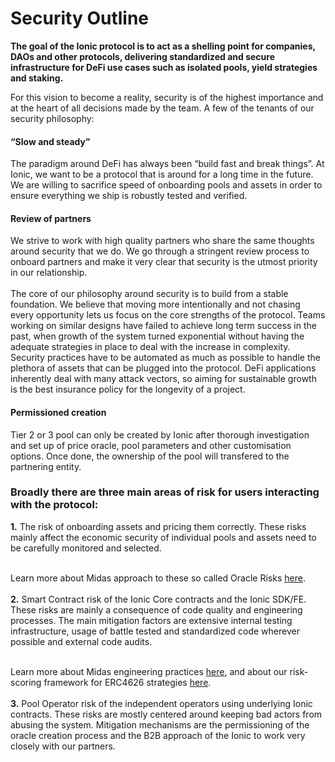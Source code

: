 # Security Outline

**The goal of the Ionic protocol is to act as a shelling point for companies, DAOs and other protocols, delivering standardized and secure infrastructure for DeFi use cases such as isolated pools, yield strategies and staking.**

For this vision to become a reality, security is of the highest importance and at the heart of all decisions made by the team. A few of the tenants of our security philosophy:

#### **“Slow and steady”**

The paradigm around DeFi has always been “build fast and break things”. At Ionic, we want to be a protocol that is around for a long time in the future. We are willing to sacrifice speed of onboarding pools and assets in order to ensure everything we ship is robustly tested and verified.

#### **Review of partners**

We strive to work with high quality partners who share the same thoughts around security that we do. We go through a stringent review process to onboard partners and make it very clear that security is the utmost priority in our relationship.\
\
The core of our philosophy around security is to build from a stable foundation. We believe that moving more intentionally and not chasing every opportunity lets us focus on the core strengths of the protocol. Teams working on similar designs have failed to achieve long term success in the past, when growth of the system turned exponential without having the adequate strategies in place to deal with the increase in complexity. Security practices have to be automated as much as possible to handle the plethora of assets that can be plugged into the protocol. DeFi applications inherently deal with many attack vectors, so aiming for sustainable growth is the best insurance policy for the longevity of a project.

#### Permissioned creation

Tier 2 or 3 pool can only be created by Ionic after thorough investigation and set up of price oracle, pool parameters and other customisation options. Once done, the ownership of the pool will transfered to the partnering entity.

### **Broadly there are three main areas of risk for users interacting with the protocol:**

**1.** The risk of onboarding assets and pricing them correctly. These risks mainly affect the economic security of individual pools and assets need to be carefully monitored and selected.

\
Learn more about Midas approach to these so called Oracle Risks [here](oracle-security.md).\
\
**2.** Smart Contract risk of the Ionic Core contracts and the Ionic SDK/FE. These risks are mainly a consequence of code quality and engineering processes. The main mitigation factors are extensive internal testing infrastructure, usage of battle tested and standardized code wherever possible and external code audits.

\
Learn more about Midas engineering practices [here](../../developers/midas-sdk/), and about our risk-scoring framework for ERC4626 strategies [here](yield-bearing-4626-strategy-risk-scoring.md).\
\
**3.** Pool Operator risk of the independent operators using underlying Ionic contracts. These risks are mostly centered around keeping bad actors from abusing the system. Mitigation mechanisms are the permissioning of the oracle creation process and the B2B approach of the Ionic to work very closely with our partners.

